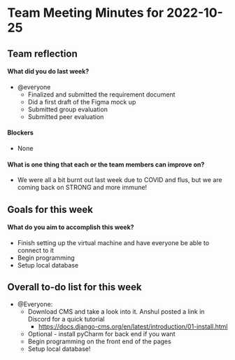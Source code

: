 # Team Meeting Minutes for 2022-10-25

## Team reflection

#### What did you do last week?
- @everyone 
  - Finalized and submitted the requirement document
  - Did a first draft of the Figma mock up
  - Submitted group evaluation
  - Submitted peer evaluation

#### Blockers
- None

#### What is one thing that each or the team members can improve on?
- We were all a bit burnt out last week due to COVID and flus, but we are coming back on STRONG and more immune!

## Goals for this week
#### What do you aim to accomplish this week?
- Finish setting up the virtual machine and have everyone be able to connect to it
- Begin programming
- Setup local database

## Overall to-do list for this week
- @Everyone:
  - Download CMS and take a look into it. Anshul posted a link in Discord for a quick tutorial
    - https://docs.django-cms.org/en/latest/introduction/01-install.html
  - Optional - install pyCharm for back end if you want
  - Begin programming on the front end of the pages
  - Setup local database!
